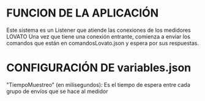 # FUNCION DE LA APLICACIÓN

Este sistema es un Listener que atiende las conexiones de los medidores LOVATO
Una vez que tiene una conexión entrante, comienza a enviar los comandos que 
están en comandosLovato.json y espera por sus respuestas.


# CONFIGURACIÓN DE variables.json

"TiempoMuestreo" (en milisegundos):
Es el tiempo de espera entre cada grupo de envíos que se hace 
al medidor